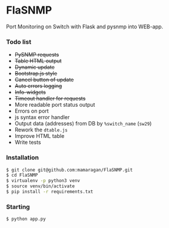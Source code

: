 # FlaSNMP
Port Monitoring on Switch with Flask and pysnmp into WEB-app.

### Todo list
 - ~~PySNMP requests~~
 - ~~Table HTML output~~
 - ~~Dynamic update~~
 - ~~Bootstrap.js style~~
 - ~~Cancel button of update~~
 - ~~Auto errors logging~~
 - ~~Info-widgets~~
 - ~~Timeout handler for requests~~
 - More readable port status output
 - Errors on port
 - js syntax error handler
 - Output data (addresses) from DB by `%switch_name` (`sw29`)
 - Rework the `dtable.js`
 - Improve HTML table
 - Write tests


### Installation
```sh
$ git clone git@github.com:mamaragan/FlaSNMP.git
$ cd FlaSNMP
$ virtualenv -p python3 venv
$ source venv/bin/activate
$ pip install -r requirements.txt
```

### Starting
```sh
$ python app.py
```
